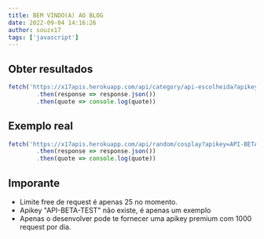 ```yaml
---
title: BEM VINDO(A) AO BLOG
date: 2022-09-04 14:16:26
author: souzx17
tags: ['javascript']
---
```


## Obter resultados

```javascript
fetch('https://x17apis.herokuapp.com/api/category/api-escolheida?apikey=SUA_APIKEY)
        .then(response => response.json())
        .then(quote => console.log(quote))
```  

## Exemplo real

```javascript
fetch('https://x17apis.herokuapp.com/api/random/cosplay?apikey=API-BETA-TEST)
        .then(response => response.json())
        .then(quote => console.log(quote))
```

## Imporante

- Limite free de request é apenas 25 no momento.
- Apikey "API-BETA-TEST" não existe, é apenas um exemplo
- Apenas o desenvolver pode te fornecer uma apikey premium com 1000 request por dia.